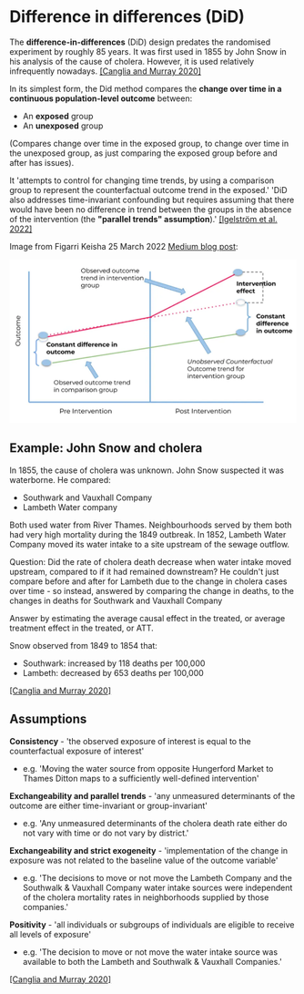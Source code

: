 # Difference in differences (DiD)

The **difference-in-differences** (DiD) design predates the randomised experiment by roughly 85 years. It was first used in 1855 by John Snow in his analysis of the cause of cholera. However, it is used relatively infrequently nowadays. [[Canglia and Murray 2020]](https://doi.org/10.1007%2Fs40471-020-00245-2)

In its simplest form, the Did method compares the **change over time in a continuous population-level outcome** between:
* An **exposed** group
* An **unexposed** group

(Compares change over time in the exposed group, to change over time in the unexposed group, as just comparing the exposed group before and after has issues).

It 'attempts to control for changing time trends, by using a comparison group to represent the counterfactual outcome trend in the exposed.' 'DiD also addresses time-invariant confounding but requires assuming that there would have been no difference in trend between the groups in the absence of the intervention (the **"parallel trends" assumption**).' [[Igelström et al. 2022]](https://doi.org/10.1136/jech-2022-219267)

Image from Figarri Keisha 25 March 2022 [Medium blog post](https://medium.com/bukalapak-data/difference-in-differences-8c925e691fff):

![DiD](../images/medium_did.png)

## Example: John Snow and cholera

In 1855, the cause of cholera was unknown. John Snow suspected it was waterborne. He compared:
* Southwark and Vauxhall Company
* Lambeth Water company

Both used water from River Thames. Neighbourhoods served by them both had very high mortality during the 1849 outbreak. In 1852, Lambeth Water Company moved its water intake to a site upstream of the sewage outflow.

Question: Did the rate of cholera death decrease when water intake moved upstream, compared to if it had remained downstream? He couldn't just compare before and after for Lambeth due to the change in cholera cases over time - so instead, answered by comparing the change in deaths, to the changes in deaths for Southwark and Vauxhall Company

Answer by estimating the average causal effect in the treated, or average treatment effect in the treated, or ATT.

Snow observed from 1849 to 1854 that:
* Southwark: increased by 118 deaths per 100,000
* Lambeth: decreased by 653 deaths per 100,000

[[Canglia and Murray 2020]](https://doi.org/10.1007%2Fs40471-020-00245-2)

## Assumptions

**Consistency** - 'the observed exposure of interest is equal to the counterfactual exposure of interest'
* e.g. 'Moving the water source from opposite Hungerford Market to Thames Ditton maps to a sufficiently well-defined intervention'

**Exchangeability and parallel trends** - 'any unmeasured determinants of the outcome are either time-invariant or group-invariant'
* e.g. 'Any unmeasured determinants of the cholera death rate either do not vary with time or do not vary by district.'

**Exchangeability and strict exogeneity** - 'implementation of the change in exposure was not related to the baseline value of the outcome variable'
* e.g. 'The decisions to move or not move the Lambeth Company and the Southwalk & Vauxhall Company water intake sources were independent of the cholera mortality rates in neighborhoods supplied by those companies.'

**Positivity** - 'all individuals or subgroups of individuals are eligible to receive all levels of exposure'
* e.g. 'The decision to move or not move the water intake source was available to both the Lambeth and Southwalk & Vauxhall Companies.'

[[Canglia and Murray 2020]](https://doi.org/10.1007%2Fs40471-020-00245-2)
